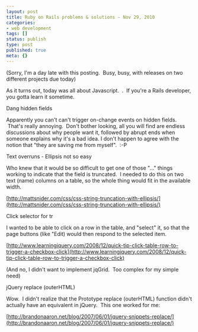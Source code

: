 ```yaml
---
layout: post
title: Ruby on Rails problems & solutions - Nov 29, 2010
categories: 
- web development
tags: []
status: publish
type: post
published: true
meta: {}
---
```


(Sorry, I'm a day late with this posting.  Busy, busy, with releases on two different projects due today)



As it turns out, today was all about Javascript.  <shrug>.  If you're a Rails developer, you gotta learn it sometime.



Dang hidden fields 



Apparently you can't can't trigger on-change events on hidden fields.  That's really annoying.  Don't bother looking, all you will find are endless discussions about why people want it, followed by abrupt ends when someone explains why it's a bad idea. I don't happen to agree with the notion that "they are saving me from myself".  :-P



Text overruns - Ellipsis not so easy



Who knew that it would be so difficult to get one of those "..." things working to indicate that the field is truncated.  I needed to do this on two text (name) columns on a table, so the whole thing would fit in the available width.



[http://mattsnider.com/css/css-string-truncation-with-ellipsis/](http://mattsnider.com/css/css-string-truncation-with-ellipsis/)



Click selector for tr



I wanted to be able to click on a row in the table, and "select" it, so that the page buttons (like "Edit) would then respond to the selected item.

[http://www.learningjquery.com/2008/12/quick-tip-click-table-row-to-trigger-a-checkbox-click](http://www.learningjquery.com/2008/12/quick-tip-click-table-row-to-trigger-a-checkbox-click)



(And no, I didn't want to implement jqGrid.  Too complex for my simple need)



jQuery replace (outerHTML)



Wow.  I didn't realize that the Prototype replace (outerHTML) function didn't actually have an equivalent in jQuery.  This one worked for me:

[http://brandonaaron.net/blog/2007/06/01/jquery-snippets-replace/](http://brandonaaron.net/blog/2007/06/01/jquery-snippets-replace/)

